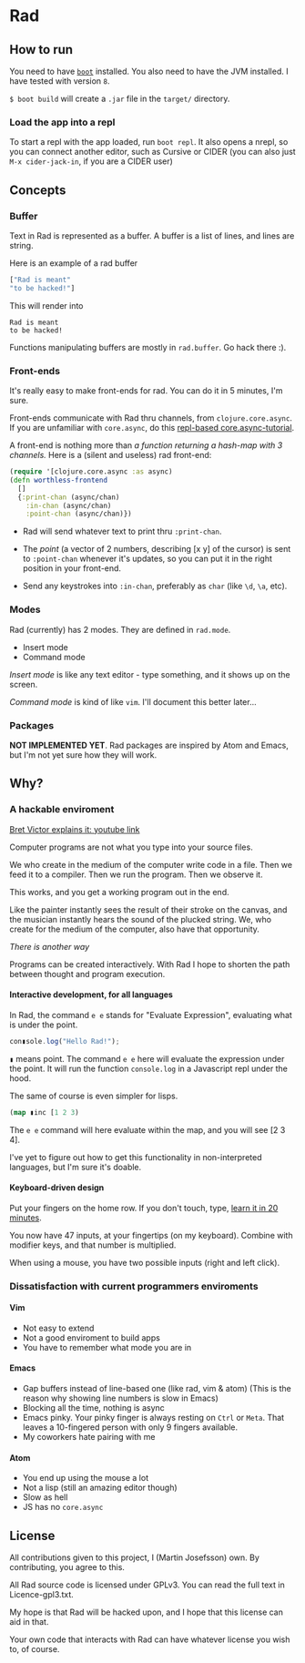# Rad

## How to run
You need to have [`boot`](https://github.com/boot-clj/boot#install) installed.
You also need to have the JVM installed. I have tested with version `8`.

`$ boot build` will create a `.jar` file in the `target/` directory.

### Load the app into a repl
To start a repl with the app loaded, run `boot repl`. It also opens a nrepl, so you can connect another editor, such as Cursive or CIDER (you can also just `M-x cider-jack-in`, if you are a CIDER user)

## Concepts
### Buffer
Text in Rad is represented as a buffer. A buffer is a list of lines, and lines are string.

Here is an example of a rad buffer

``` Clojure
["Rad is meant"
"to be hacked!"]
```

This will render into

```
Rad is meant
to be hacked!
```

Functions manipulating buffers are mostly in `rad.buffer`. Go hack there :).

### Front-ends
It's really easy to make front-ends for rad. You can do it in 5 minutes, I'm sure.

Front-ends communicate with Rad thru channels, from `clojure.core.async`.
If you are unfamiliar with `core.async`, do this [repl-based core.async-tutorial](https://github.com/clojure/core.async/blob/master/examples/walkthrough.clj).

A front-end is nothing more than *a function returning a hash-map with 3 channels.*
Here is a (silent and useless) rad front-end:

``` Clojure
(require '[clojure.core.async :as async)
(defn worthless-frontend
  []
  {:print-chan (async/chan)
    :in-chan (async/chan)
    :point-chan (async/chan)})
```
* Rad will send whatever text to print thru `:print-chan`.

* The *point* (a vector of 2 numbers, describing [x y] of the cursor) is sent to `:point-chan` whenever it's updates, so you can put it in the right position in your front-end.

* Send any keystrokes into `:in-chan`, preferably as `char` (like `\d`, `\a`, etc).

### Modes
Rad (currently) has 2 modes. They are defined in `rad.mode`.

* Insert mode
* Command mode

*Insert mode* is like any text editor - type something, and it shows up on the screen.

*Command mode* is kind of like `vim`. I'll document this better later...

### Packages
**NOT IMPLEMENTED YET**. Rad packages are inspired by Atom and Emacs, but I'm not yet sure how they will work.

## Why?
### A hackable enviroment
[Bret Victor explains it: youtube link](https://youtu.be/klTjiXjqHrQ)

Computer programs are not what you type into your source files.

We who create in the medium of the computer write code in a file.
Then we feed it to a compiler. Then we run the program. Then we observe it.

This works, and you get a working program out in the end.

Like the painter instantly sees the result of their stroke on the canvas,
and the musician instantly hears the sound of the plucked string.
We, who create for the medium of the computer, also have that opportunity.

*There is another way*

Programs can be created interactively. With Rad I hope to shorten the path between
thought and program execution.

#### Interactive development, for all languages
In Rad, the command `e e` stands for "Evaluate Expression", evaluating what is under the point.

``` Javascript
con▮sole.log("Hello Rad!");
```
`▮` means point. The command `e e` here will evaluate the expression under the point.
It will run the function `console.log` in a Javascript repl under the hood.

The same of course is even simpler for lisps.

``` Clojure
(map ▮inc [1 2 3)
```
The `e e` command will here evaluate within the map, and you will see [2 3 4].

I've yet to figure out how to get this functionality in non-interpreted languages, but I'm sure it's doable.

#### Keyboard-driven design
Put your fingers on the home row. If you don't touch, type, [learn it in 20 minutes](https://www.typingclub.com/typing-qwerty-en/keys-jf.html).

You now have 47 inputs, at your fingertips (on my keyboard). Combine with modifier keys, and that number is multiplied.

When using a mouse, you have two possible inputs (right and left click).

### Dissatisfaction with current programmers enviroments
#### Vim
* Not easy to extend
* Not a good enviroment to build apps
* You have to remember what mode you are in
#### Emacs
* Gap buffers instead of line-based one (like rad, vim & atom)
(This is the reason why showing line numbers is slow in Emacs)
* Blocking all the time, nothing is async
* Emacs pinky. Your pinky finger is always resting on `Ctrl` or `Meta`. That leaves a 10-fingered person with only 9 fingers available.
* My coworkers hate pairing with me
#### Atom
* You end up using the mouse a lot
* Not a lisp (still an amazing editor though)
* Slow as hell
* JS has no `core.async`

## License

All contributions given to this project, I (Martin Josefsson) own. By contributing, you agree to this.

All Rad source code is licensed under GPLv3. You can read the full text in Licence-gpl3.txt.

My hope is that Rad will be hacked upon, and I hope that this license can aid in that.

Your own code that interacts with Rad can have whatever license you wish to, of course.

